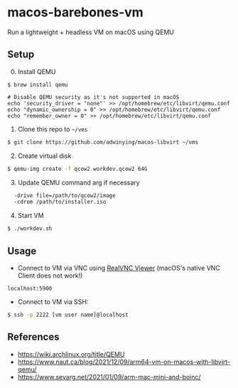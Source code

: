 # macos-barebones-vm

Run a lightweight + headless VM on macOS using QEMU

## Setup

0. Install QEMU

```
$ brew install qemu

# Disable QEMU security as it's not supported in macOS
echo 'security_driver = "none"' >> /opt/homebrew/etc/libvirt/qemu.conf
echo "dynamic_ownership = 0" >> /opt/homebrew/etc/libvirt/qemu.conf
echo "remember_owner = 0" >> /opt/homebrew/etc/libvirt/qemu.conf
```

1. Clone this repo to `~/vms`

```bash
$ git clone https://github.com/adwinying/macos-libvirt ~/vms
```

2. Create virtual disk

```bash
$ qemu-img create -f qcow2 workdev.qcow2 64G
```

3. Update QEMU command arg if necessary

```bash
  -drive file=/path/to/qcow2/image
  -cdrom /path/to/installer.iso
```

4. Start VM

```bash
$ ./workdev.sh
```

## Usage

- Connect to VM via VNC using [RealVNC Viewer](https://www.realvnc.com/en/connect/download/viewer/) (macOS's native VNC Client does not work!)

```
localhost:5900
```

- Connect to VM via SSH:

```bash
$ ssh -p 2222 [vm user name]@localhost
```

## References
- https://wiki.archlinux.org/title/QEMU
- https://www.naut.ca/blog/2021/12/09/arm64-vm-on-macos-with-libvirt-qemu/
- https://www.sevarg.net/2021/01/09/arm-mac-mini-and-boinc/
